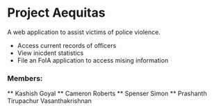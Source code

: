 # Project Aequitas
A web application to assist victims of police violence.
* Access current records of officers
* View inicdent statistics
* File an FoIA application to access mising information

### Members:
** Kashish Goyal
** Cameron Roberts
** Spenser Simon
** Prashanth Tirupachur Vasanthakrishnan
